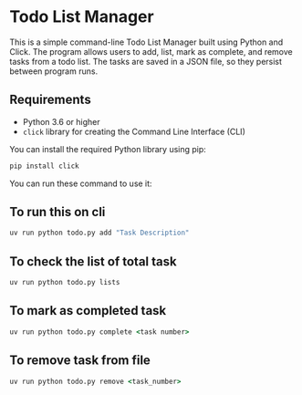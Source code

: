# Todo List Manager

This is a simple command-line Todo List Manager built using Python and Click. The program allows users to add, list, mark as complete, and remove tasks from a todo list. The tasks are saved in a JSON file, so they persist between program runs.

## Requirements

- Python 3.6 or higher
- `click` library for creating the Command Line Interface (CLI)

You can install the required Python library using pip:

```cmd
pip install click
```
You can run these command to use it:

## To run this on cli
```cmd
uv run python todo.py add "Task Description"
````
## To check the list of total task
```cmd
uv run python todo.py lists
```
## To mark as completed task
```cmd
uv run python todo.py complete <task number>
```
## To remove task from file
```cmd
uv run python todo.py remove <task_number>
```
